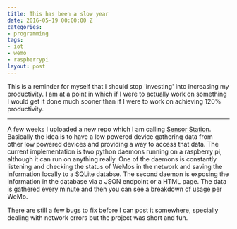 ```yaml
---
title: This has been a slow year
date: 2016-05-19 00:00:00 Z
categories:
- programming
tags:
- iot
- wemo
- raspberrypi
layout: post
---
```


This is a reminder for myself that I should stop 'investing' into increasing my productivity. I am at a point in which if I were to actually work on something I would get it done much sooner than if I were to work on achieving 120% productivity.

----

A few weeks I uploaded a new repo which I am calling [Sensor Station](https://github.com/CRamsan/sensor_station). Basically the idea is to have a low powered device gathering data from other low powered devices and providing a way to access that data. The current implementation is two python daemons running on a raspberry pi, although it can run on anything really. One of the daemons is constantly listening and checking the status of WeMos in the network and saving the information locally to a SQLite databse. The second daemon is exposing the information in the database via a JSON endpoint or a HTML page. The data is gathered every minute and then you can see a breakdown of usage per WeMo.

There are still a few bugs to fix before I can post it somewhere, specially dealing with network errors but the project was short and fun. 
